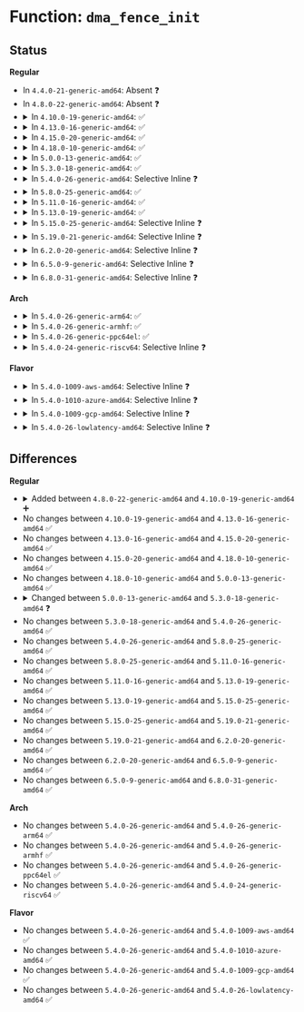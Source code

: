 # Function: <code>dma_fence_init</code>

## Status
<b>Regular</b>
<ul>
<li>
In <code>4.4.0-21-generic-amd64</code>: Absent ❓
</li>
<li>
In <code>4.8.0-22-generic-amd64</code>: Absent ❓
</li>
<li>
<details>
<summary>In <code>4.10.0-19-generic-amd64</code>: ✅</summary>

```c
void dma_fence_init(struct dma_fence * fence, const struct dma_fence_ops * ops, spinlock_t * lock, u64 context, unsigned int seqno)
```

```json
{
  "name": "dma_fence_init",
  "collision_type": "Unique Global",
  "inline_type": "No",
  "funcs": [
    {
      "addr": 18446744071585304432,
      "name": "dma_fence_init",
      "external": true,
      "loc": "drivers/dma-buf/dma-fence.c:530",
      "file": "drivers/dma-buf/dma-fence.c",
      "inline": "seen, unknown",
      "caller_inline": [],
      "caller_func": [
        "drivers/dma-buf/dma-fence-array.c:dma_fence_array_create",
        "drivers/dma-buf/sw_sync.c:sw_sync_ioctl"
      ]
    }
  ],
  "symbols": [
    {
      "addr": 18446744071585304432,
      "name": "dma_fence_init",
      "section": ".text",
      "bind": "STB_GLOBAL",
      "size": 182
    }
  ]
}
```
</details>
</li>
<li>
<details>
<summary>In <code>4.13.0-16-generic-amd64</code>: ✅</summary>

```c
void dma_fence_init(struct dma_fence * fence, const struct dma_fence_ops * ops, spinlock_t * lock, u64 context, unsigned int seqno)
```

```json
{
  "name": "dma_fence_init",
  "collision_type": "Unique Global",
  "inline_type": "No",
  "funcs": [
    {
      "addr": 18446744071585393616,
      "name": "dma_fence_init",
      "external": true,
      "loc": "drivers/dma-buf/dma-fence.c:559",
      "file": "drivers/dma-buf/dma-fence.c",
      "inline": "seen, unknown",
      "caller_inline": [],
      "caller_func": [
        "drivers/dma-buf/dma-fence-array.c:dma_fence_array_create",
        "drivers/dma-buf/sw_sync.c:sw_sync_ioctl"
      ]
    }
  ],
  "symbols": [
    {
      "addr": 18446744071585393616,
      "name": "dma_fence_init",
      "section": ".text",
      "bind": "STB_GLOBAL",
      "size": 200
    }
  ]
}
```
</details>
</li>
<li>
<details>
<summary>In <code>4.15.0-20-generic-amd64</code>: ✅</summary>

```c
void dma_fence_init(struct dma_fence * fence, const struct dma_fence_ops * ops, spinlock_t * lock, u64 context, unsigned int seqno)
```

```json
{
  "name": "dma_fence_init",
  "collision_type": "Unique Global",
  "inline_type": "No",
  "funcs": [
    {
      "addr": 18446744071585823184,
      "name": "dma_fence_init",
      "external": true,
      "loc": "drivers/dma-buf/dma-fence.c:558",
      "file": "drivers/dma-buf/dma-fence.c",
      "inline": "seen, unknown",
      "caller_inline": [],
      "caller_func": [
        "drivers/dma-buf/dma-fence-array.c:dma_fence_array_create",
        "drivers/dma-buf/sw_sync.c:sw_sync_ioctl"
      ]
    }
  ],
  "symbols": [
    {
      "addr": 18446744071585823184,
      "name": "dma_fence_init",
      "section": ".text",
      "bind": "STB_GLOBAL",
      "size": 205
    }
  ]
}
```
</details>
</li>
<li>
<details>
<summary>In <code>4.18.0-10-generic-amd64</code>: ✅</summary>

```c
void dma_fence_init(struct dma_fence * fence, const struct dma_fence_ops * ops, spinlock_t * lock, u64 context, unsigned int seqno)
```

```json
{
  "name": "dma_fence_init",
  "collision_type": "Unique Global",
  "inline_type": "No",
  "funcs": [
    {
      "addr": 18446744071586069168,
      "name": "dma_fence_init",
      "external": true,
      "loc": "drivers/dma-buf/dma-fence.c:559",
      "file": "drivers/dma-buf/dma-fence.c",
      "inline": "seen, unknown",
      "caller_inline": [],
      "caller_func": [
        "drivers/dma-buf/dma-fence-array.c:dma_fence_array_create",
        "drivers/dma-buf/sw_sync.c:sw_sync_ioctl"
      ]
    }
  ],
  "symbols": [
    {
      "addr": 18446744071586069168,
      "name": "dma_fence_init",
      "section": ".text",
      "bind": "STB_GLOBAL",
      "size": 205
    }
  ]
}
```
</details>
</li>
<li>
<details>
<summary>In <code>5.0.0-13-generic-amd64</code>: ✅</summary>

```c
void dma_fence_init(struct dma_fence * fence, const struct dma_fence_ops * ops, spinlock_t * lock, u64 context, unsigned int seqno)
```

```json
{
  "name": "dma_fence_init",
  "collision_type": "Unique Global",
  "inline_type": "No",
  "funcs": [
    {
      "addr": 18446744071586213216,
      "name": "dma_fence_init",
      "external": true,
      "loc": "drivers/dma-buf/dma-fence.c:651",
      "file": "drivers/dma-buf/dma-fence.c",
      "inline": "seen, unknown",
      "caller_inline": [],
      "caller_func": [
        "drivers/dma-buf/dma-fence.c:dma_fence_get_stub",
        "drivers/dma-buf/dma-fence-array.c:dma_fence_array_create",
        "drivers/dma-buf/sw_sync.c:sw_sync_ioctl"
      ]
    }
  ],
  "symbols": [
    {
      "addr": 18446744071586213216,
      "name": "dma_fence_init",
      "section": ".text",
      "bind": "STB_GLOBAL",
      "size": 183
    }
  ]
}
```
</details>
</li>
<li>
<details>
<summary>In <code>5.3.0-18-generic-amd64</code>: ✅</summary>

```c
void dma_fence_init(struct dma_fence * fence, const struct dma_fence_ops * ops, spinlock_t * lock, u64 context, u64 seqno)
```

```json
{
  "name": "dma_fence_init",
  "collision_type": "Unique Global",
  "inline_type": "No",
  "funcs": [
    {
      "addr": 18446744071586455232,
      "name": "dma_fence_init",
      "external": true,
      "loc": "drivers/dma-buf/dma-fence.c:661",
      "file": "drivers/dma-buf/dma-fence.c",
      "inline": "seen, unknown",
      "caller_inline": [],
      "caller_func": [
        "drivers/dma-buf/dma-fence.c:dma_fence_get_stub",
        "drivers/dma-buf/dma-fence-array.c:dma_fence_array_create",
        "drivers/dma-buf/dma-fence-chain.c:dma_fence_chain_init",
        "drivers/dma-buf/sw_sync.c:sw_sync_ioctl"
      ]
    }
  ],
  "symbols": [
    {
      "addr": 18446744071586455232,
      "name": "dma_fence_init",
      "section": ".text",
      "bind": "STB_GLOBAL",
      "size": 184
    }
  ]
}
```
</details>
</li>
<li>
<details>
<summary>In <code>5.4.0-26-generic-amd64</code>: Selective Inline ❓</summary>

```c
void dma_fence_init(struct dma_fence * fence, const struct dma_fence_ops * ops, spinlock_t * lock, u64 context, u64 seqno)
```

```json
{
  "name": "dma_fence_init",
  "collision_type": "Unique Global",
  "inline_type": "Selective",
  "funcs": [
    {
      "addr": 18446744071586604960,
      "name": "dma_fence_init",
      "external": true,
      "loc": "drivers/dma-buf/dma-fence.c:646",
      "file": "drivers/dma-buf/dma-fence.c",
      "inline": "not declared, inlined",
      "caller_inline": [],
      "caller_func": [
        "drivers/dma-buf/dma-fence.c:dma_fence_get_stub",
        "drivers/dma-buf/dma-fence-array.c:dma_fence_array_create",
        "drivers/dma-buf/dma-fence-chain.c:dma_fence_chain_init",
        "drivers/dma-buf/sw_sync.c:sw_sync_ioctl"
      ]
    }
  ],
  "symbols": [
    {
      "addr": 18446744071586604960,
      "name": "dma_fence_init",
      "section": ".text",
      "bind": "STB_GLOBAL",
      "size": 184
    }
  ]
}
```
</details>
</li>
<li>
<details>
<summary>In <code>5.8.0-25-generic-amd64</code>: ✅</summary>

```c
void dma_fence_init(struct dma_fence * fence, const struct dma_fence_ops * ops, spinlock_t * lock, u64 context, u64 seqno)
```

```json
{
  "name": "dma_fence_init",
  "collision_type": "Unique Global",
  "inline_type": "No",
  "funcs": [
    {
      "addr": 18446744071587393536,
      "name": "dma_fence_init",
      "external": true,
      "loc": "drivers/dma-buf/dma-fence.c:638",
      "file": "drivers/dma-buf/dma-fence.c",
      "inline": "seen, unknown",
      "caller_inline": [],
      "caller_func": [
        "drivers/dma-buf/dma-fence.c:dma_fence_get_stub",
        "drivers/dma-buf/dma-fence-array.c:dma_fence_array_create",
        "drivers/dma-buf/dma-fence-chain.c:dma_fence_chain_init",
        "drivers/dma-buf/sw_sync.c:sync_pt_create"
      ]
    }
  ],
  "symbols": [
    {
      "addr": 18446744071587393536,
      "name": "dma_fence_init",
      "section": ".text",
      "bind": "STB_GLOBAL",
      "size": 184
    }
  ]
}
```
</details>
</li>
<li>
<details>
<summary>In <code>5.11.0-16-generic-amd64</code>: ✅</summary>

```c
void dma_fence_init(struct dma_fence * fence, const struct dma_fence_ops * ops, spinlock_t * lock, u64 context, u64 seqno)
```

```json
{
  "name": "dma_fence_init",
  "collision_type": "Unique Global",
  "inline_type": "No",
  "funcs": [
    {
      "addr": 18446744071587461824,
      "name": "dma_fence_init",
      "external": true,
      "loc": "drivers/dma-buf/dma-fence.c:848",
      "file": "drivers/dma-buf/dma-fence.c",
      "inline": "seen, unknown",
      "caller_inline": [],
      "caller_func": [
        "drivers/dma-buf/dma-fence.c:dma_fence_get_stub",
        "drivers/dma-buf/dma-fence-array.c:dma_fence_array_create",
        "drivers/dma-buf/dma-fence-chain.c:dma_fence_chain_init",
        "drivers/dma-buf/sw_sync.c:sync_pt_create"
      ]
    }
  ],
  "symbols": [
    {
      "addr": 18446744071587461824,
      "name": "dma_fence_init",
      "section": ".text",
      "bind": "STB_GLOBAL",
      "size": 146
    }
  ]
}
```
</details>
</li>
<li>
<details>
<summary>In <code>5.13.0-19-generic-amd64</code>: ✅</summary>

```c
void dma_fence_init(struct dma_fence * fence, const struct dma_fence_ops * ops, spinlock_t * lock, u64 context, u64 seqno)
```

```json
{
  "name": "dma_fence_init",
  "collision_type": "Unique Global",
  "inline_type": "No",
  "funcs": [
    {
      "addr": 18446744071587342064,
      "name": "dma_fence_init",
      "external": true,
      "loc": "drivers/dma-buf/dma-fence.c:929",
      "file": "drivers/dma-buf/dma-fence.c",
      "inline": "seen, unknown",
      "caller_inline": [],
      "caller_func": [
        "drivers/dma-buf/dma-fence.c:dma_fence_allocate_private_stub",
        "drivers/dma-buf/dma-fence.c:dma_fence_get_stub",
        "drivers/dma-buf/dma-fence-array.c:dma_fence_array_create",
        "drivers/dma-buf/dma-fence-chain.c:dma_fence_chain_init",
        "drivers/dma-buf/sw_sync.c:sync_pt_create"
      ]
    }
  ],
  "symbols": [
    {
      "addr": 18446744071587342064,
      "name": "dma_fence_init",
      "section": ".text",
      "bind": "STB_GLOBAL",
      "size": 146
    }
  ]
}
```
</details>
</li>
<li>
<details>
<summary>In <code>5.15.0-25-generic-amd64</code>: Selective Inline ❓</summary>

```c
void dma_fence_init(struct dma_fence * fence, const struct dma_fence_ops * ops, spinlock_t * lock, u64 context, u64 seqno)
```

```json
{
  "name": "dma_fence_init",
  "collision_type": "Unique Global",
  "inline_type": "Selective",
  "funcs": [
    {
      "addr": 18446744071587908048,
      "name": "dma_fence_init",
      "external": true,
      "loc": "drivers/dma-buf/dma-fence.c:929",
      "file": "drivers/dma-buf/dma-fence.c",
      "inline": "not declared, inlined",
      "caller_inline": [],
      "caller_func": [
        "drivers/dma-buf/dma-fence.c:dma_fence_allocate_private_stub",
        "drivers/dma-buf/dma-fence.c:dma_fence_get_stub",
        "drivers/dma-buf/dma-fence-array.c:dma_fence_array_create",
        "drivers/dma-buf/dma-fence-chain.c:dma_fence_chain_init",
        "drivers/dma-buf/sw_sync.c:sync_pt_create"
      ]
    }
  ],
  "symbols": [
    {
      "addr": 18446744071587908048,
      "name": "dma_fence_init",
      "section": ".text",
      "bind": "STB_GLOBAL",
      "size": 139
    }
  ]
}
```
</details>
</li>
<li>
<details>
<summary>In <code>5.19.0-21-generic-amd64</code>: Selective Inline ❓</summary>

```c
void dma_fence_init(struct dma_fence * fence, const struct dma_fence_ops * ops, spinlock_t * lock, u64 context, u64 seqno)
```

```json
{
  "name": "dma_fence_init",
  "collision_type": "Unique Global",
  "inline_type": "Selective",
  "funcs": [
    {
      "addr": 18446744071589258720,
      "name": "dma_fence_init",
      "external": true,
      "loc": "drivers/dma-buf/dma-fence.c:943",
      "file": "drivers/dma-buf/dma-fence.c",
      "inline": "not declared, inlined",
      "caller_inline": [],
      "caller_func": [
        "drivers/dma-buf/dma-fence.c:dma_fence_allocate_private_stub",
        "drivers/dma-buf/dma-fence.c:dma_fence_get_stub",
        "drivers/dma-buf/dma-fence-array.c:dma_fence_array_create",
        "drivers/dma-buf/dma-fence-chain.c:dma_fence_chain_init",
        "drivers/dma-buf/sw_sync.c:sync_pt_create"
      ]
    }
  ],
  "symbols": [
    {
      "addr": 18446744071589258720,
      "name": "dma_fence_init",
      "section": ".text",
      "bind": "STB_GLOBAL",
      "size": 245
    }
  ]
}
```
</details>
</li>
<li>
<details>
<summary>In <code>6.2.0-20-generic-amd64</code>: Selective Inline ❓</summary>

```c
void dma_fence_init(struct dma_fence * fence, const struct dma_fence_ops * ops, spinlock_t * lock, u64 context, u64 seqno)
```

```json
{
  "name": "dma_fence_init",
  "collision_type": "Unique Global",
  "inline_type": "Selective",
  "funcs": [
    {
      "addr": 18446744071590820480,
      "name": "dma_fence_init",
      "external": true,
      "loc": "drivers/dma-buf/dma-fence.c:947",
      "file": "drivers/dma-buf/dma-fence.c",
      "inline": "not declared, inlined",
      "caller_inline": [],
      "caller_func": [
        "drivers/dma-buf/dma-fence.c:dma_fence_allocate_private_stub",
        "drivers/dma-buf/dma-fence.c:dma_fence_get_stub",
        "drivers/dma-buf/dma-fence-array.c:dma_fence_array_create",
        "drivers/dma-buf/dma-fence-chain.c:dma_fence_chain_init",
        "drivers/dma-buf/sw_sync.c:sync_pt_create"
      ]
    }
  ],
  "symbols": [
    {
      "addr": 18446744071590820480,
      "name": "dma_fence_init",
      "section": ".text",
      "bind": "STB_GLOBAL",
      "size": 245
    }
  ]
}
```
</details>
</li>
<li>
<details>
<summary>In <code>6.5.0-9-generic-amd64</code>: Selective Inline ❓</summary>

```c
void dma_fence_init(struct dma_fence * fence, const struct dma_fence_ops * ops, spinlock_t * lock, u64 context, u64 seqno)
```

```json
{
  "name": "dma_fence_init",
  "collision_type": "Unique Global",
  "inline_type": "Selective",
  "funcs": [
    {
      "addr": 18446744071591162639,
      "name": "dma_fence_init",
      "external": true,
      "loc": "drivers/dma-buf/dma-fence.c:1007",
      "file": "drivers/dma-buf/dma-fence.c",
      "inline": "not declared, inlined",
      "caller_inline": [
        "drivers/dma-buf/dma-fence.c:dma_fence_allocate_private_stub",
        "drivers/dma-buf/dma-fence.c:dma_fence_allocate_private_stub",
        "drivers/dma-buf/dma-fence.c:dma_fence_get_stub",
        "drivers/dma-buf/dma-fence.c:dma_fence_get_stub"
      ],
      "caller_func": [
        "drivers/dma-buf/dma-fence-array.c:dma_fence_array_create",
        "drivers/dma-buf/dma-fence-chain.c:dma_fence_chain_init",
        "drivers/dma-buf/sw_sync.c:sync_pt_create"
      ]
    }
  ],
  "symbols": [
    {
      "addr": 18446744071591161760,
      "name": "dma_fence_init",
      "section": ".text",
      "bind": "STB_GLOBAL",
      "size": 245
    }
  ]
}
```
</details>
</li>
<li>
<details>
<summary>In <code>6.8.0-31-generic-amd64</code>: Selective Inline ❓</summary>

```c
void dma_fence_init(struct dma_fence * fence, const struct dma_fence_ops * ops, spinlock_t * lock, u64 context, u64 seqno)
```

```json
{
  "name": "dma_fence_init",
  "collision_type": "Unique Global",
  "inline_type": "Selective",
  "funcs": [
    {
      "addr": 18446744071591508622,
      "name": "dma_fence_init",
      "external": true,
      "loc": "drivers/dma-buf/dma-fence.c:1008",
      "file": "drivers/dma-buf/dma-fence.c",
      "inline": "not declared, inlined",
      "caller_inline": [
        "drivers/dma-buf/dma-fence.c:dma_fence_allocate_private_stub",
        "drivers/dma-buf/dma-fence.c:dma_fence_allocate_private_stub",
        "drivers/dma-buf/dma-fence.c:dma_fence_get_stub",
        "drivers/dma-buf/dma-fence.c:dma_fence_get_stub"
      ],
      "caller_func": [
        "drivers/dma-buf/dma-fence-array.c:dma_fence_array_create",
        "drivers/dma-buf/dma-fence-chain.c:dma_fence_chain_init",
        "drivers/dma-buf/sw_sync.c:sync_pt_create",
        "drivers/gpu/drm/drm_crtc.c:drm_crtc_create_fence",
        "drivers/gpu/drm/drm_writeback.c:drm_writeback_get_out_fence"
      ]
    }
  ],
  "symbols": [
    {
      "addr": 18446744071591507696,
      "name": "dma_fence_init",
      "section": ".text",
      "bind": "STB_GLOBAL",
      "size": 245
    }
  ]
}
```
</details>
</li>
</ul>
<b>Arch</b>
<ul>
<li>
<details>
<summary>In <code>5.4.0-26-generic-arm64</code>: ✅</summary>

```c
void dma_fence_init(struct dma_fence * fence, const struct dma_fence_ops * ops, spinlock_t * lock, u64 context, u64 seqno)
```

```json
{
  "name": "dma_fence_init",
  "collision_type": "Unique Global",
  "inline_type": "No",
  "funcs": [
    {
      "addr": 18446603336499487672,
      "name": "dma_fence_init",
      "external": true,
      "loc": "drivers/dma-buf/dma-fence.c:646",
      "file": "drivers/dma-buf/dma-fence.c",
      "inline": "seen, unknown",
      "caller_inline": [],
      "caller_func": [
        "drivers/dma-buf/dma-fence.c:dma_fence_get_stub",
        "drivers/dma-buf/dma-fence-array.c:dma_fence_array_create",
        "drivers/dma-buf/dma-fence-chain.c:dma_fence_chain_init",
        "drivers/dma-buf/sw_sync.c:sw_sync_ioctl"
      ]
    }
  ],
  "symbols": [
    {
      "addr": 18446603336499487672,
      "name": "dma_fence_init",
      "section": ".text",
      "bind": "STB_GLOBAL",
      "size": 256
    }
  ]
}
```
</details>
</li>
<li>
<details>
<summary>In <code>5.4.0-26-generic-armhf</code>: ✅</summary>

```c
void dma_fence_init(struct dma_fence * fence, const struct dma_fence_ops * ops, spinlock_t * lock, u64 context, u64 seqno)
```

```json
{
  "name": "dma_fence_init",
  "collision_type": "Unique Global",
  "inline_type": "No",
  "funcs": [
    {
      "addr": 3231961816,
      "name": "dma_fence_init",
      "external": true,
      "loc": "drivers/dma-buf/dma-fence.c:646",
      "file": "drivers/dma-buf/dma-fence.c",
      "inline": "seen, unknown",
      "caller_inline": [],
      "caller_func": [
        "drivers/dma-buf/dma-fence.c:dma_fence_get_stub",
        "drivers/dma-buf/dma-fence-array.c:dma_fence_array_create",
        "drivers/dma-buf/dma-fence-chain.c:dma_fence_chain_init",
        "drivers/dma-buf/sw_sync.c:sw_sync_ioctl"
      ]
    }
  ],
  "symbols": [
    {
      "addr": 3231961816,
      "name": "dma_fence_init",
      "section": ".text",
      "bind": "STB_GLOBAL",
      "size": 252
    }
  ]
}
```
</details>
</li>
<li>
<details>
<summary>In <code>5.4.0-26-generic-ppc64el</code>: ✅</summary>

```c
void dma_fence_init(struct dma_fence * fence, const struct dma_fence_ops * ops, spinlock_t * lock, u64 context, u64 seqno)
```

```json
{
  "name": "dma_fence_init",
  "collision_type": "Unique Global",
  "inline_type": "No",
  "funcs": [
    {
      "addr": 13835058055292772288,
      "name": "dma_fence_init",
      "external": true,
      "loc": "drivers/dma-buf/dma-fence.c:646",
      "file": "drivers/dma-buf/dma-fence.c",
      "inline": "seen, unknown",
      "caller_inline": [],
      "caller_func": [
        "drivers/dma-buf/dma-fence.c:dma_fence_get_stub",
        "drivers/dma-buf/dma-fence-array.c:dma_fence_array_create",
        "drivers/dma-buf/dma-fence-chain.c:dma_fence_chain_init",
        "drivers/dma-buf/dma-fence-chain.c:dma_fence_chain_init",
        "drivers/dma-buf/dma-fence-chain.c:dma_fence_chain_init",
        "drivers/dma-buf/sw_sync.c:sw_sync_ioctl"
      ]
    }
  ],
  "symbols": [
    {
      "addr": 13835058055292772288,
      "name": "dma_fence_init",
      "section": ".text",
      "bind": "STB_GLOBAL",
      "size": 288
    }
  ]
}
```
</details>
</li>
<li>
<details>
<summary>In <code>5.4.0-24-generic-riscv64</code>: Selective Inline ❓</summary>

```c
void dma_fence_init(struct dma_fence * fence, const struct dma_fence_ops * ops, spinlock_t * lock, u64 context, u64 seqno)
```

```json
{
  "name": "dma_fence_init",
  "collision_type": "Unique Global",
  "inline_type": "Selective",
  "funcs": [
    {
      "addr": 18446743936276706720,
      "name": "dma_fence_init",
      "external": true,
      "loc": "drivers/dma-buf/dma-fence.c:646",
      "file": "drivers/dma-buf/dma-fence.c",
      "inline": "not declared, inlined",
      "caller_inline": [],
      "caller_func": [
        "drivers/dma-buf/dma-fence.c:dma_fence_get_stub",
        "drivers/dma-buf/dma-fence-array.c:dma_fence_array_create",
        "drivers/dma-buf/dma-fence-chain.c:dma_fence_chain_init",
        "drivers/dma-buf/sw_sync.c:sw_sync_ioctl"
      ]
    }
  ],
  "symbols": [
    {
      "addr": 18446743936276706720,
      "name": "dma_fence_init",
      "section": ".text",
      "bind": "STB_GLOBAL",
      "size": 202
    }
  ]
}
```
</details>
</li>
</ul>
<b>Flavor</b>
<ul>
<li>
<details>
<summary>In <code>5.4.0-1009-aws-amd64</code>: Selective Inline ❓</summary>

```c
void dma_fence_init(struct dma_fence * fence, const struct dma_fence_ops * ops, spinlock_t * lock, u64 context, u64 seqno)
```

```json
{
  "name": "dma_fence_init",
  "collision_type": "Unique Global",
  "inline_type": "Selective",
  "funcs": [
    {
      "addr": 18446744071586295440,
      "name": "dma_fence_init",
      "external": true,
      "loc": "drivers/dma-buf/dma-fence.c:646",
      "file": "drivers/dma-buf/dma-fence.c",
      "inline": "not declared, inlined",
      "caller_inline": [],
      "caller_func": [
        "drivers/dma-buf/dma-fence.c:dma_fence_get_stub",
        "drivers/dma-buf/dma-fence-array.c:dma_fence_array_create",
        "drivers/dma-buf/dma-fence-chain.c:dma_fence_chain_init",
        "drivers/dma-buf/sw_sync.c:sw_sync_ioctl"
      ]
    }
  ],
  "symbols": [
    {
      "addr": 18446744071586295440,
      "name": "dma_fence_init",
      "section": ".text",
      "bind": "STB_GLOBAL",
      "size": 184
    }
  ]
}
```
</details>
</li>
<li>
<details>
<summary>In <code>5.4.0-1010-azure-amd64</code>: Selective Inline ❓</summary>

```c
void dma_fence_init(struct dma_fence * fence, const struct dma_fence_ops * ops, spinlock_t * lock, u64 context, u64 seqno)
```

```json
{
  "name": "dma_fence_init",
  "collision_type": "Unique Global",
  "inline_type": "Selective",
  "funcs": [
    {
      "addr": 18446744071586136816,
      "name": "dma_fence_init",
      "external": true,
      "loc": "drivers/dma-buf/dma-fence.c:646",
      "file": "drivers/dma-buf/dma-fence.c",
      "inline": "not declared, inlined",
      "caller_inline": [],
      "caller_func": [
        "drivers/dma-buf/dma-fence.c:dma_fence_get_stub",
        "drivers/dma-buf/dma-fence-array.c:dma_fence_array_create",
        "drivers/dma-buf/dma-fence-chain.c:dma_fence_chain_init",
        "drivers/dma-buf/sw_sync.c:sw_sync_ioctl"
      ]
    }
  ],
  "symbols": [
    {
      "addr": 18446744071586136816,
      "name": "dma_fence_init",
      "section": ".text",
      "bind": "STB_GLOBAL",
      "size": 184
    }
  ]
}
```
</details>
</li>
<li>
<details>
<summary>In <code>5.4.0-1009-gcp-amd64</code>: Selective Inline ❓</summary>

```c
void dma_fence_init(struct dma_fence * fence, const struct dma_fence_ops * ops, spinlock_t * lock, u64 context, u64 seqno)
```

```json
{
  "name": "dma_fence_init",
  "collision_type": "Unique Global",
  "inline_type": "Selective",
  "funcs": [
    {
      "addr": 18446744071586552928,
      "name": "dma_fence_init",
      "external": true,
      "loc": "drivers/dma-buf/dma-fence.c:646",
      "file": "drivers/dma-buf/dma-fence.c",
      "inline": "not declared, inlined",
      "caller_inline": [],
      "caller_func": [
        "drivers/dma-buf/dma-fence.c:dma_fence_get_stub",
        "drivers/dma-buf/dma-fence-array.c:dma_fence_array_create",
        "drivers/dma-buf/dma-fence-chain.c:dma_fence_chain_init",
        "drivers/dma-buf/sw_sync.c:sw_sync_ioctl"
      ]
    }
  ],
  "symbols": [
    {
      "addr": 18446744071586552928,
      "name": "dma_fence_init",
      "section": ".text",
      "bind": "STB_GLOBAL",
      "size": 184
    }
  ]
}
```
</details>
</li>
<li>
<details>
<summary>In <code>5.4.0-26-lowlatency-amd64</code>: Selective Inline ❓</summary>

```c
void dma_fence_init(struct dma_fence * fence, const struct dma_fence_ops * ops, spinlock_t * lock, u64 context, u64 seqno)
```

```json
{
  "name": "dma_fence_init",
  "collision_type": "Unique Global",
  "inline_type": "Selective",
  "funcs": [
    {
      "addr": 18446744071586664912,
      "name": "dma_fence_init",
      "external": true,
      "loc": "drivers/dma-buf/dma-fence.c:646",
      "file": "drivers/dma-buf/dma-fence.c",
      "inline": "not declared, inlined",
      "caller_inline": [],
      "caller_func": [
        "drivers/dma-buf/dma-fence.c:dma_fence_get_stub",
        "drivers/dma-buf/dma-fence-array.c:dma_fence_array_create",
        "drivers/dma-buf/dma-fence-chain.c:dma_fence_chain_init",
        "drivers/dma-buf/sw_sync.c:sw_sync_ioctl"
      ]
    }
  ],
  "symbols": [
    {
      "addr": 18446744071586664912,
      "name": "dma_fence_init",
      "section": ".text",
      "bind": "STB_GLOBAL",
      "size": 202
    }
  ]
}
```
</details>
</li>
</ul>

## Differences
<b>Regular</b>
<ul>
<li>
<details>
<summary>Added between <code>4.8.0-22-generic-amd64</code> and <code>4.10.0-19-generic-amd64</code> ➕</summary>

```c
void dma_fence_init(struct dma_fence * fence, const struct dma_fence_ops * ops, spinlock_t * lock, u64 context, unsigned int seqno)
```
</details>
</li>
<li>
No changes between <code>4.10.0-19-generic-amd64</code> and <code>4.13.0-16-generic-amd64</code> ✅
</li>
<li>
No changes between <code>4.13.0-16-generic-amd64</code> and <code>4.15.0-20-generic-amd64</code> ✅
</li>
<li>
No changes between <code>4.15.0-20-generic-amd64</code> and <code>4.18.0-10-generic-amd64</code> ✅
</li>
<li>
No changes between <code>4.18.0-10-generic-amd64</code> and <code>5.0.0-13-generic-amd64</code> ✅
</li>
<li>
<details>
<summary>Changed between <code>5.0.0-13-generic-amd64</code> and <code>5.3.0-18-generic-amd64</code> ❓</summary>
<ul>
<li>
<b>Param type changed. </b>
<code>unsigned int seqno</code> ➡️ <code>u64 seqno</code>
</li>
</ul>
</details>
</li>
<li>
No changes between <code>5.3.0-18-generic-amd64</code> and <code>5.4.0-26-generic-amd64</code> ✅
</li>
<li>
No changes between <code>5.4.0-26-generic-amd64</code> and <code>5.8.0-25-generic-amd64</code> ✅
</li>
<li>
No changes between <code>5.8.0-25-generic-amd64</code> and <code>5.11.0-16-generic-amd64</code> ✅
</li>
<li>
No changes between <code>5.11.0-16-generic-amd64</code> and <code>5.13.0-19-generic-amd64</code> ✅
</li>
<li>
No changes between <code>5.13.0-19-generic-amd64</code> and <code>5.15.0-25-generic-amd64</code> ✅
</li>
<li>
No changes between <code>5.15.0-25-generic-amd64</code> and <code>5.19.0-21-generic-amd64</code> ✅
</li>
<li>
No changes between <code>5.19.0-21-generic-amd64</code> and <code>6.2.0-20-generic-amd64</code> ✅
</li>
<li>
No changes between <code>6.2.0-20-generic-amd64</code> and <code>6.5.0-9-generic-amd64</code> ✅
</li>
<li>
No changes between <code>6.5.0-9-generic-amd64</code> and <code>6.8.0-31-generic-amd64</code> ✅
</li>
</ul>
<b>Arch</b>
<ul>
<li>
No changes between <code>5.4.0-26-generic-amd64</code> and <code>5.4.0-26-generic-arm64</code> ✅
</li>
<li>
No changes between <code>5.4.0-26-generic-amd64</code> and <code>5.4.0-26-generic-armhf</code> ✅
</li>
<li>
No changes between <code>5.4.0-26-generic-amd64</code> and <code>5.4.0-26-generic-ppc64el</code> ✅
</li>
<li>
No changes between <code>5.4.0-26-generic-amd64</code> and <code>5.4.0-24-generic-riscv64</code> ✅
</li>
</ul>
<b>Flavor</b>
<ul>
<li>
No changes between <code>5.4.0-26-generic-amd64</code> and <code>5.4.0-1009-aws-amd64</code> ✅
</li>
<li>
No changes between <code>5.4.0-26-generic-amd64</code> and <code>5.4.0-1010-azure-amd64</code> ✅
</li>
<li>
No changes between <code>5.4.0-26-generic-amd64</code> and <code>5.4.0-1009-gcp-amd64</code> ✅
</li>
<li>
No changes between <code>5.4.0-26-generic-amd64</code> and <code>5.4.0-26-lowlatency-amd64</code> ✅
</li>
</ul>
